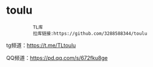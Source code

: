 # toulu
              TL库
              拉库链接:https://github.com/3288588344/toulu

tg频道：https://t.me/TLtoulu

QQ频道：https://pd.qq.com/s/672fku8ge
